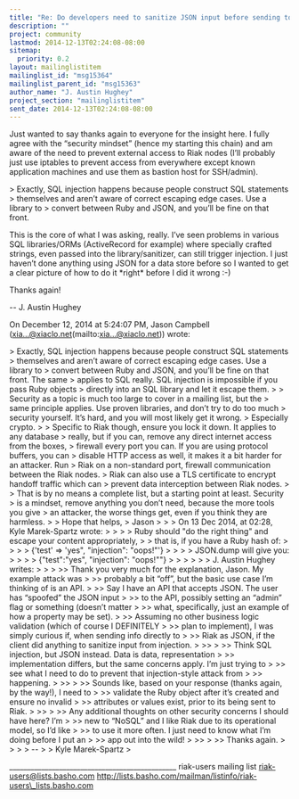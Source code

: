 ```yaml
---
title: "Re: Do developers need to sanitize JSON input before sending to	Riak Client?"
description: ""
project: community
lastmod: 2014-12-13T02:24:08-08:00
sitemap:
  priority: 0.2
layout: mailinglistitem
mailinglist_id: "msg15364"
mailinglist_parent_id: "msg15363"
author_name: "J. Austin Hughey"
project_section: "mailinglistitem"
sent_date: 2014-12-13T02:24:08-08:00
---
```



Just wanted to say thanks again to everyone for the insight here. I fully agree 
with the “security mindset” (hence my starting this chain) and am aware of the 
need to prevent external access to Riak nodes (I’ll probably just use iptables 
to prevent access from everywhere except known application machines and use 
them as bastion host for SSH/admin).

&gt; Exactly, SQL injection happens because people construct SQL statements 
&gt; themselves and aren’t aware of correct escaping edge cases. Use a library to 
&gt; convert between Ruby and JSON, and you’ll be fine on that front.

This is the core of what I was asking, really. I’ve seen problems in various 
SQL libraries/ORMs (ActiveRecord for example) where specially crafted strings, 
even passed into the library/sanitizer, can still trigger injection. I just 
haven’t done anything using JSON for a data store before so I wanted to get a 
clear picture of how to do it \*right\* before I did it wrong :-)

Thanks again!

-- 
J. Austin Hughey

On December 12, 2014 at 5:24:07 PM, Jason Campbell 
(xia...@xiaclo.net(mailto:xia...@xiaclo.net)) wrote:

&gt; Exactly, SQL injection happens because people construct SQL statements 
&gt; themselves and aren’t aware of correct escaping edge cases. Use a library to 
&gt; convert between Ruby and JSON, and you’ll be fine on that front. The same 
&gt; applies to SQL really. SQL injection is impossible if you pass Ruby objects 
&gt; directly into an SQL library and let it escape them.
&gt; 
&gt; Security as a topic is much too large to cover in a mailing list, but the 
&gt; same principle applies. Use proven libraries, and don’t try to do too much 
&gt; security yourself. It’s hard, and you will most likely get it wrong. 
&gt; Especially crypto.
&gt; 
&gt; Specific to Riak though, ensure you lock it down. It applies to any database 
&gt; really, but if you can, remove any direct internet access from the boxes, 
&gt; firewall every port you can. If you are using protocol buffers, you can 
&gt; disable HTTP access as well, it makes it a bit harder for an attacker. Run 
&gt; Riak on a non-standard port, firewall communication between the Riak nodes. 
&gt; Riak can also use a TLS certificate to encrypt handoff traffic which can 
&gt; prevent data interception between Riak nodes.
&gt; 
&gt; That is by no means a complete list, but a starting point at least. Security 
&gt; is a mindset, remove anything you don’t need, because the more tools you give 
&gt; an attacker, the worse things get, even if you think they are harmless.
&gt; 
&gt; Hope that helps,
&gt; Jason
&gt; 
&gt; &gt; On 13 Dec 2014, at 02:28, Kyle Marek-Spartz wrote:
&gt; &gt;
&gt; &gt; Ruby should "do the right thing" and escape your content appropriately,
&gt; &gt; that is, if you have a Ruby hash of:
&gt; &gt;
&gt; &gt; {'test' =&gt; 'yes", "injection": "oops!"'}
&gt; &gt;
&gt; &gt; JSON.dump will give you:
&gt; &gt;
&gt; &gt; {"test":"yes\", \"injection\": \"oops!\""}
&gt; &gt;
&gt; &gt;
&gt; &gt; J. Austin Hughey writes:
&gt; &gt;
&gt; &gt;&gt; Thank you very much for the explanation, Jason. My example attack was 
&gt; &gt;&gt; probably a bit “off”, but the basic use case I’m thinking of is an API. 
&gt; &gt;&gt; Say I have an API that accepts JSON. The user has “spoofed” the JSON input 
&gt; &gt;&gt; to the API, possibly setting an “admin” flag or something (doesn’t matter 
&gt; &gt;&gt; what, specifically, just an example of how a property may be set). 
&gt; &gt;&gt; Assuming no other business logic validation (which of course I DEFINITELY 
&gt; &gt;&gt; plan to implement), I was simply curious if, when sending info directly to 
&gt; &gt;&gt; Riak as JSON, if the client did anything to sanitize input from injection.
&gt; &gt;&gt;
&gt; &gt;&gt; Think SQL injection, but JSON instead. Data is data, representation 
&gt; &gt;&gt; implementation differs, but the same concerns apply. I’m just trying to 
&gt; &gt;&gt; see what I need to do to prevent that injection-style attack from 
&gt; &gt;&gt; happening.
&gt; &gt;&gt;
&gt; &gt;&gt; Sounds like, based on your response (thanks again, by the way!), I need to 
&gt; &gt;&gt; validate the Ruby object after it’s created and ensure no invalid 
&gt; &gt;&gt; attributes or values exist, prior to its being sent to Riak.
&gt; &gt;&gt;
&gt; &gt;&gt; Any additional thoughts on other security concerns I should have here? I’m 
&gt; &gt;&gt; new to “NoSQL” and I like Riak due to its operational model, so I’d like 
&gt; &gt;&gt; to use it more often. I just need to know what I’m doing before I put an 
&gt; &gt;&gt; app out into the wild!
&gt; &gt;&gt;
&gt; &gt;&gt; Thanks again.
&gt; &gt;
&gt; &gt; --
&gt; &gt; Kyle Marek-Spartz
&gt; 


\_\_\_\_\_\_\_\_\_\_\_\_\_\_\_\_\_\_\_\_\_\_\_\_\_\_\_\_\_\_\_\_\_\_\_\_\_\_\_\_\_\_\_\_\_\_\_
riak-users mailing list
riak-users@lists.basho.com
http://lists.basho.com/mailman/listinfo/riak-users\_lists.basho.com

